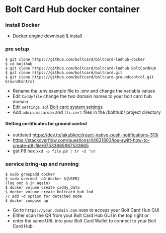 # Bolt Card Hub docker container

### install Docker

- [Docker engine download &
   install](https://docs.docker.com/engine/install/)
   
### pre setup
```
$ git clone https://github.com/boltcard/boltcard-lndhub-docker
$ cd bolthub
$ git clone https://github.com/boltcard/boltcard-lndhub BoltCardHub
$ git clone https://github.com/boltcard/boltcard.git
$ git clone https://github.com/boltcard/boltcard-groundcontrol.git GroundControl
```
- Rename the .env.example file to .env and change the variable values
- Edit `Caddyfile` change the two domain names to your bolt card hub domain
- Edit `settings.sql` [Bolt card system settings](https://github.com/boltcard/boltcard/blob/main/docs/SETTINGS.md)
- Add `admin.macaroon` and `tls.cert` files in the /bolthub/ project directory



#### Getting certificates for ground control
- outdated https://dev.to/jakubkoci/react-native-push-notifications-313i
- https://stackoverflow.com/questions/44631803/ios-swift-how-to-create-p8-file/67533665#67533665
- get P8 hex `xxd -p file.p8 | tr -d '\n'`

### service bring-up and running
```
$ sudo groupadd docker
$ sudo usermod -aG docker ${USER}
(log out & in again)
$ docker volume create caddy_data
$ docker volume create boltcard_hub_lnd
// add -d option for detached mode
$ docker compose up
```
- Go to `https://your.domain.com:8080` to access your Bolt Card Hub GUI 
- Either scan the QR from yout Bolt Card Hub GUI in the top right or
- enter the same URL into your Bolt Card Wallet to connect to your Bolt Card Hub
